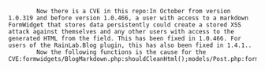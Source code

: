 
            Now there is a CVE in this repo:In October from version 1.0.319 and before version 1.0.466, a user with access to a markdown FormWidget that stores data persistently could create a stored XSS attack against themselves and any other users with access to the generated HTML from the field. This has been fixed in 1.0.466. For users of the RainLab.Blog plugin, this has also been fixed in 1.4.1..
            Now the following functions is the cause for the CVE:formwidgets/BlogMarkdown.php:shouldCleanHtml();models/Post.php:formatHtml();modules/backend/formwidgets/MarkdownEditor.php:getSaveValue();modules/backend/formwidgets/MarkdownEditor.php:onRefresh();modules/backend/formwidgets/MarkdownEditor.php:shouldCleanHtml();modules/backend/ServiceProvider.php:registerBackendPermissions();modules/backend/ServiceProvider.php:registerBackendPermissions();
            